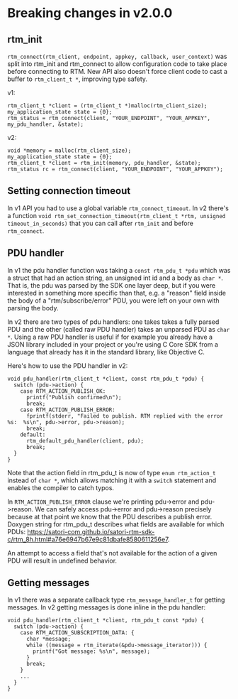 
# Breaking changes in v2.0.0

## rtm_init

`rtm_connect(rtm_client, endpoint, appkey, callback, user_context)` was split into
rtm_init and rtm_connect to allow configuration code to take place before
connecting to RTM. New API also doesn't force client code to cast a buffer
to `rtm_client_t *`, improving type safety.

v1:

```
rtm_client_t *client = (rtm_client_t *)malloc(rtm_client_size);
my_application_state state = {0};
rtm_status = rtm_connect(client, "YOUR_ENDPOINT", "YOUR_APPKEY", my_pdu_handler, &state);
```

v2:

```
void *memory = malloc(rtm_client_size);
my_application_state state = {0};
rtm_client_t *client = rtm_init(memory, pdu_handler, &state);
rtm_status rc = rtm_connect(client, "YOUR_ENDPOINT", "YOUR_APPKEY");
```

## Setting connection timeout

In v1 API you had to use a global variable `rtm_connect_timeout`. In v2 there's
a function `void rtm_set_connection_timeout(rtm_client_t *rtm, unsigned
timeout_in_seconds)` that you can call after `rtm_init` and before
`rtm_connect`.

## PDU handler

In v1 the pdu handler function was taking a `const rtm_pdu_t *pdu` which was a struct that had an action string, an unsigned int id and a body as `char *`. That is, the pdu was parsed by the SDK one layer deep, but if you were interested in something more specific than that, e.g. a "reason" field inside the body of a "rtm/subscribe/error" PDU, you were left on your own with parsing the body.

In v2 there are two types of pdu handlers: one takes takes a fully parsed PDU and the other (called raw PDU handler) takes an unparsed PDU as `char *`. Using a raw PDU handler is useful if for example you already have a JSON library included in your project or you're using C Core SDK from a language that already has it in the standard library, like Objective C.

Here's how to use the PDU handler in v2:

```
void pdu_handler(rtm_client_t *client, const rtm_pdu_t *pdu) {
  switch (pdu->action) {
    case RTM_ACTION_PUBLISH_OK:
      printf("Publish confirmed\n");
      break;
    case RTM_ACTION_PUBLISH_ERROR:
      fprintf(stderr, "Failed to publish. RTM replied with the error %s:  %s\n", pdu->error, pdu->reason);
      break;
    default:
      rtm_default_pdu_handler(client, pdu);
      break;
  }
}
```

Note that the action field in rtm_pdu_t is now of type `enum rtm_action_t` instead of `char *`, which allows matching it with a `switch` statement and enables the compiler to catch typos.

In `RTM_ACTION_PUBLISH_ERROR` clause we're printing pdu->error and pdu->reason.
We can safely access pdu->error and pdu->reason precisely because at that point
we know that the PDU describes a publish error. Doxygen string for rtm_pdu_t
describes what fields are available for which PDUs:
https://satori-com.github.io/satori-rtm-sdk-c/rtm_8h.html#a76e6947b67e9c81dbafe8580611256e7.

An attempt to access a field that's not available for the action of a given PDU
will result in undefined behavior.

## Getting messages

In v1 there was a separate callback type `rtm_message_handler_t` for getting messages. In v2 getting messages is done inline in the pdu handler:

```
void pdu_handler(rtm_client_t *client, rtm_pdu_t const *pdu) {
  switch (pdu->action) {
    case RTM_ACTION_SUBSCRIPTION_DATA: {
      char *message;
      while ((message = rtm_iterate(&pdu->message_iterator))) {
        printf("Got message: %s\n", message);
      }
      break;
    }
    ...
  }
}
```